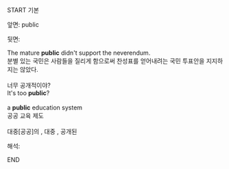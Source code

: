 START
기본

앞면:
public


뒷면:
<div>The mature <strong>public</strong> didn't support the neverendum. </div><div><div>분별 있는 국민은 사람들을 질리게 함으로써 찬성표를 얻어내려는 국민 투표안을 지지하지는 않았다.</div></div><div><br></div><div><div><div><span>너무 공개적이야?</span></div></div><div><div><span>It's too <strong>public</strong>?</span></div></div></div><div><br></div><div><div>a <b>public</b> education system </div><div>공공 교육 제도</div></div><div><br></div><div>대중[공공]의 , 대중 , 공개된</div>


해석:
<!--ID: 1746614454506-->
END